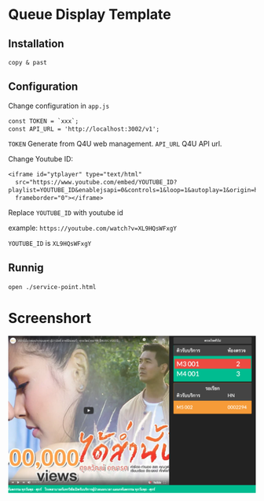 # Queue Display Template

## Installation

```
copy & past
```

## Configuration
Change configuration in `app.js`

```
const TOKEN = `xxx`;
const API_URL = 'http://localhost:3002/v1';
```

`TOKEN` Generate from Q4U web management.
`API_URL` Q4U API url.

Change Youtube ID:

```
<iframe id="ytplayer" type="text/html"
  src="https://www.youtube.com/embed/YOUTUBE_ID?playlist=YOUTUBE_ID&enablejsapi=0&controls=1&loop=1&autoplay=1&origin=http://ict.moph.go.th"
  frameborder="0"></iframe>
```

Replace `YOUTUBE_ID` with youtube id

example:  `https://youtube.com/watch?v=XL9HQsWFxgY`

`YOUTUBE_ID` is `XL9HQsWFxgY`

## Runnig

```
open ./service-point.html
```

# Screenshort

![Q4U](ss.png)